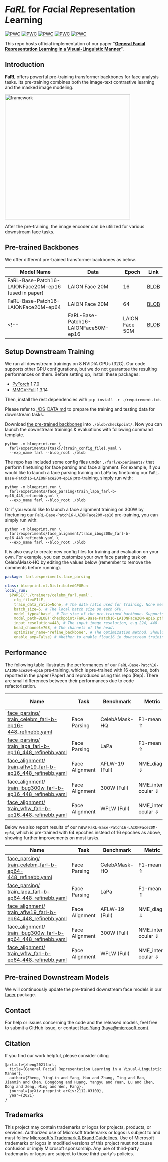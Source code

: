 # *FaRL* for *Fa*cial *R*epresentation *L*earning
	
[![PWC](https://img.shields.io/endpoint.svg?url=https://paperswithcode.com/badge/general-facial-representation-learning-in-a/face-alignment-on-300w)](https://paperswithcode.com/sota/face-alignment-on-300w?p=general-facial-representation-learning-in-a)
[![PWC](https://img.shields.io/endpoint.svg?url=https://paperswithcode.com/badge/general-facial-representation-learning-in-a/face-alignment-on-aflw-19)](https://paperswithcode.com/sota/face-alignment-on-aflw-19?p=general-facial-representation-learning-in-a)
[![PWC](https://img.shields.io/endpoint.svg?url=https://paperswithcode.com/badge/general-facial-representation-learning-in-a/face-alignment-on-wflw)](https://paperswithcode.com/sota/face-alignment-on-wflw?p=general-facial-representation-learning-in-a)
[![PWC](https://img.shields.io/endpoint.svg?url=https://paperswithcode.com/badge/general-facial-representation-learning-in-a/face-parsing-on-celebamask-hq)](https://paperswithcode.com/sota/face-parsing-on-celebamask-hq?p=general-facial-representation-learning-in-a)
[![PWC](https://img.shields.io/endpoint.svg?url=https://paperswithcode.com/badge/general-facial-representation-learning-in-a/face-parsing-on-lapa)](https://paperswithcode.com/sota/face-parsing-on-lapa?p=general-facial-representation-learning-in-a)

This repo hosts official implementation of our paper "[**General Facial Representation Learning in a Visual-Linguistic Manner**](https://arxiv.org/abs/2112.03109)".


## Introduction

**FaRL** offers powerful pre-training transformer backbones for face analysis tasks. Its pre-training combines both the image-text contrastive learning and the masked image modeling.

<img src="./figures/framework2.jpg" alt="framework" width="400"/>

After the pre-training, the image encoder can be utilized for various downstream face tasks. 

## Pre-trained Backbones

We offer different pre-trained transformer backbones as below.

| Model Name  |  Data | Epoch | Link |
| ----------- | -------------- | ----- | ---- |
| FaRL-Base-Patch16-LAIONFace20M-ep16 (used in paper) | LAION Face 20M  | 16 | [BLOB](https://facevcstandard.blob.core.windows.net/haya/releases/farl/FaRL-Base-Patch16-LAIONFace20M-ep16.pth?sv=2020-08-04&st=2021-12-17T13%3A00%3A07Z&se=2025-01-18T13%3A00%3A00Z&sr=b&sp=r&sig=D0ZPJgp8BrAgHIdACfZzqPnyOcX1ivGdHnF8qgtWdoI%3D) |
| FaRL-Base-Patch16-LAIONFace20M-ep64 | LAION Face 20M | 64 | [BLOB](https://facevcstandard.blob.core.windows.net/haya/releases/farl/FaRL-Base-Patch16-LAIONFace20M-ep64.pth?sv=2020-08-04&st=2021-12-27T05%3A22%3A56Z&se=2025-12-21T05%3A22%3A00Z&sr=b&sp=r&sig=til1J9u%2FQqf6qRc6cPx9nPyOGl%2F9ahTyvQ3VBPePs6A%3D) |
<!-- | FaRL-Base-Patch16-LAIONFace50M-ep16 | LAION Face 50M | [BLOB](https://facevcstandard.blob.core.windows.net/haya/releases/farl/FaRL-Base-Patch16-LAIONFace50M-ep16.pth?sv=2020-08-04&st=2021-12-17T13%3A01%3A48Z&se=2025-01-17T13%3A01%3A00Z&sr=b&sp=r&sig=6g1B3f4vEmFc1tmz8QWSH6lRoK%2BABA%2FWfmqXLGS61MM%3D) | -->


## Setup Downstream Training

We run all downstream trainings on 8 NVIDIA GPUs (32G). Our code supports other GPU configurations, but we do not guarantee the resulting performances on them.
Before setting up, install these packages:
* [PyTorch](https://pytorch.org/get-started/previous-versions/) 1.7.0
* [MMCV-Full](https://github.com/open-mmlab/mmcv) 1.3.14

Then, install the rest dependencies with `pip install -r ./requirement.txt`.

Please refer to [./DS_DATA.md](./DS_DATA.md) to prepare the training and testing data for downstream tasks.

Download [the pre-trained backbones](https://github.com/microsoft/FaRL#pre-trained-backbones) into `./blob/checkpoint/`.
Now you can launch the downstream trainings & evaluations with following command template.

```
python -m blueprint.run \
  farl/experiments/{task}/{train_config_file}.yaml \
  --exp_name farl --blob_root ./blob
```

The repo has included some config files under `./farl/experiments/` that perform finetuning for face parsing and face alignment.
For example, if you would like to launch a face parsing training on LaPa by finetuning our `FaRL-Base-Patch16-LAIONFace20M-ep16` pre-training, simply run with:

```
python -m blueprint.run \
  farl/experiments/face_parsing/train_lapa_farl-b-ep16_448_refinebb.yaml \
  --exp_name farl --blob_root ./blob
```

Or if you would like to launch a face alignment training on 300W by finetuning our `FaRL-Base-Patch16-LAIONFace20M-ep16` pre-training, you can simply run with:

```
python -m blueprint.run \
  farl/experiments/face_alignment/train_ibug300w_farl-b-ep16_448_refinebb.yaml \
  --exp_name farl --blob_root ./blob
```

It is also easy to create new config files for training and evaluation on your own. For example, you can customize your own face parsing task on CelebAMask-HQ by editing the values below (remember to remove the comments before running).

```yaml
package: farl.experiments.face_parsing

class: blueprint.ml.DistributedGPURun
local_run:
  $PARSE('./trainers/celebm_farl.yaml', 
    cfg_file=FILE,
    train_data_ratio=None, # The data ratio used for training. None means using 100% training data; 0.1 means using only 10% training data.
    batch_size=5, # The local batch size on each GPU.
    model_type='base', # The size of the pre-trained backbone. Supports 'base', 'large' or 'huge'.
    model_path=BLOB('checkpoint/FaRL-Base-Patch16-LAIONFace20M-ep16.pth'), # The path to the pre-trained backbone.
    input_resolution=448, # The input image resolution, e.g 224, 448. 
    head_channel=768, # The channels of the head.
    optimizer_name='refine_backbone', # The optimization method. Should be 'refine_backbone' or 'freeze_backbone'.
    enable_amp=False) # Whether to enable float16 in downstream training.
```

## Performance

The following table illustrates the performances of our `FaRL-Base-Patch16-LAIONFace20M-ep16` pre-training, which is pre-trained with 16 epoches, both reported in the paper (Paper) and reproduced using this repo (Rep). There are small differences between their performances due to code refactorization.

| Name | Task | Benchmark | Metric | Score (Paper/Rep) | Logs (Paper/Rep) |
| ---- | ---- | ---- | --- | --- | --- |
| [face_parsing/<br/>train_celebm_farl-b-ep16-448_refinebb.yaml](./farl/experiments/face_parsing/train_celebm_farl-b-ep16_448_refinebb.yaml) | Face Parsing  | CelebAMask-HQ | F1-mean ⇑ | 89.56/89.65 | [Paper](./logs/paper/face_parsing.train_celebm_farl-b-ep16-448_refinebb), [Rep](./logs/reproduce/face_parsing.train_celebm_farl-b-ep16_448_refinebb) |
| [face_parsing/<br/>train_lapa_farl-b-ep16_448_refinebb.yaml](./farl/experiments/face_parsing/train_lapa_farl-b-ep16_448_refinebb.yaml) | Face Parsing | LaPa | F1-mean ⇑ | 93.88/93.86 | [Paper](./logs/paper/face_parsing.train_lapa_farl-b-ep16_448_refinebb), [Rep](./logs/reproduce/face_parsing.train_lapa_farl-b-ep16_448_refinebb) |
| [face_alignment/<br/>train_aflw19_farl-b-ep16_448_refinebb.yaml](./farl/experiments/face_alignment/train_aflw19_farl-b-ep16_448_refinebb.yaml) | Face Alignment | AFLW-19 (Full) | NME_diag ⇓ | 0.943/0.943 | [Paper](./logs/paper/face_alignment.train_aflw19_farl-b-ep16_448_refinebb), [Rep](./logs/reproduce/face_alignment.train_aflw19_farl-b-ep16_448_refinebb) |
| [face_alignment/<br/>train_ibug300w_farl-b-ep16_448_refinebb.yaml](./farl/experiments/face_alignment/train_ibug300w_farl-b-ep16_448_refinebb.yaml) | Face Alignment | 300W (Full) | NME_inter-ocular ⇓ | 2.93/2.92 | [Paper](./logs/paper/face_alignment.train_ibug300w_farl-b-ep16_448_refinebb), [Rep](./logs/reproduce/face_alignment.train_ibug300w_farl-b-ep16_448_refinebb) |
| [face_alignment/<br/>train_wflw_farl-b-ep16_448_refinebb.yaml](./farl/experiments/face_alignment/train_wflw_farl-b-ep16_448_refinebb.yaml) | Face Alignment | WFLW (Full) | NME_inter-ocular ⇓ | 3.96/3.98 | [Paper](./logs/paper/face_alignment.train_wflw_farl-b-ep16_448_refinebb), [Rep](./logs/reproduce/face_alignment.train_wflw_farl-b-ep16_448_refinebb) |


Below we also report results of our new `FaRL-Base-Patch16-LAIONFace20M-ep64`, which is pre-trained with 64 epoches instead of 16 epoches as above, showing further improvements on most tasks.

| Name | Task | Benchmark | Metric | Score | Logs |
| ---- | ---- | ---- | --- | --- | --- |
| [face_parsing/<br/>train_celebm_farl-b-ep64-448_refinebb.yaml](./farl/experiments/face_parsing/train_celebm_farl-b-ep64_448_refinebb.yaml) | Face Parsing  | CelebAMask-HQ | F1-mean ⇑ | 89.57 | [Rep](./logs/reproduce/face_parsing.train_celebm_farl-b-ep64_448_refinebb) |
| [face_parsing/<br/>train_lapa_farl-b-ep64_448_refinebb.yaml](./farl/experiments/face_parsing/train_lapa_farl-b-ep64_448_refinebb.yaml) | Face Parsing | LaPa | F1-mean ⇑ | 94.04 | [Rep](./logs/reproduce/face_parsing.train_lapa_farl-b-ep64_448_refinebb) |
| [face_alignment/<br/>train_aflw19_farl-b-ep64_448_refinebb.yaml](./farl/experiments/face_alignment/train_aflw19_farl-b-ep64_448_refinebb.yaml) | Face Alignment | AFLW-19 (Full) | NME_diag ⇓ | 0.938 | [Rep](./logs/reproduce/face_alignment.train_aflw19_farl-b-ep64_448_refinebb) |
| [face_alignment/<br/>train_ibug300w_farl-b-ep64_448_refinebb.yaml](./farl/experiments/face_alignment/train_ibug300w_farl-b-ep64_448_refinebb.yaml) | Face Alignment | 300W (Full) | NME_inter-ocular ⇓ | 2.88 | [Rep](./logs/reproduce/face_alignment.train_ibug300w_farl-b-ep64_448_refinebb) |
| [face_alignment/<br/>train_wflw_farl-b-ep64_448_refinebb.yaml](./farl/experiments/face_alignment/train_wflw_farl-b-ep64_448_refinebb.yaml) | Face Alignment | WFLW (Full) | NME_inter-ocular ⇓ | 3.88 | [Rep](./logs/reproduce/face_alignment.train_wflw_farl-b-ep64_448_refinebb) |


<!-- We also report results using the 50M pre-trained backbone, showing further enhancement on LaPa and AFLW-19.

| Config | Task | Benchmark | Metric | Score | Logs |
| ---- | ---- | ---- | --- | --- | --- |
| [face_parsing/<br/>train_celebm_farl-b-50m-ep16-448_refinebb.yaml](./farl/experiments/face_parsing/train_celebm_farl-b-50m-ep16_448_refinebb.yaml) | Face Parsing  | CelebAMask-HQ | F1-mean ⇑ | 89.68 | [Rep](./logs/reproduce/face_parsing.train_celebm_farl-b-50m-ep16_448_refinebb) |
| [face_parsing/<br/>train_lapa_farl-b-50m-ep16_448_refinebb.yaml](./farl/experiments/face_parsing/train_lapa_farl-b-50m-ep16_448_refinebb.yaml) | Face Parsing | LaPa | F1-mean ⇑ | 94.01 | [Rep](./logs/reproduce/face_parsing.train_lapa_farl-b-50m-ep16_448_refinebb) |
| [face_alignment/<br/>train_aflw19_farl-b-50m-ep16_448_refinebb.yaml](./farl/experiments/face_alignment/train_aflw19_farl-b-50m-ep16_448_refinebb.yaml) | Face Alignment | AFLW-19 (Full) | NME_diag ⇓ | 0.937 | [Rep](./logs/reproduce/face_alignment.train_aflw19_farl-b-50m-ep16_448_refinebb) |
| [face_alignment/<br/>train_ibug300w_farl-b-50m-ep16_448_refinebb.yaml](./farl/experiments/face_alignment/train_ibug300w_farl-b-50m-ep16_448_refinebb.yaml) | Face Alignment | 300W (Full) | NME_inter-ocular ⇓ | 2.92 | [Rep](./logs/reproduce/face_alignment.train_ibug300w_farl-b-50m-ep16_448_refinebb) |
| [face_alignment/<br/>train_wflw_farl-b-50m-ep16_448_refinebb.yaml](./farl/experiments/face_alignment/train_wflw_farl-b-50m-ep16_448_refinebb.yaml) | Face Alignment | WFLW (Full) | NME_inter-ocular ⇓ | 3.99 | [Rep](./logs/reproduce/face_alignment.train_wflw_farl-b-50m-ep16_448_refinebb) | -->

## Pre-trained Downstream Models

We will continuously update the pre-trained downstream face models in our [facer](https://github.com/FacePerceiver/facer) package.


## Contact

For help or issues concerning the code and the released models, feel free to submit a GitHub issue, or contact [Hao Yang](https://haya.pro) ([haya@microsoft.com](mailto:haya@microsoft.com)).


## Citation

If you find our work helpful, please consider citing 
```
@article{zheng2021farl,
  title={General Facial Representation Learning in a Visual-Linguistic Manner},
  author={Zheng, Yinglin and Yang, Hao and Zhang, Ting and Bao, Jianmin and Chen, Dongdong and Huang, Yangyu and Yuan, Lu and Chen, Dong and Zeng, Ming and Wen, Fang},
  journal={arXiv preprint arXiv:2112.03109},
  year={2021}
}
```


## Trademarks

This project may contain trademarks or logos for projects, products, or services. Authorized use of Microsoft 
trademarks or logos is subject to and must follow 
[Microsoft's Trademark & Brand Guidelines](https://www.microsoft.com/en-us/legal/intellectualproperty/trademarks/usage/general).
Use of Microsoft trademarks or logos in modified versions of this project must not cause confusion or imply Microsoft sponsorship.
Any use of third-party trademarks or logos are subject to those third-party's policies.
